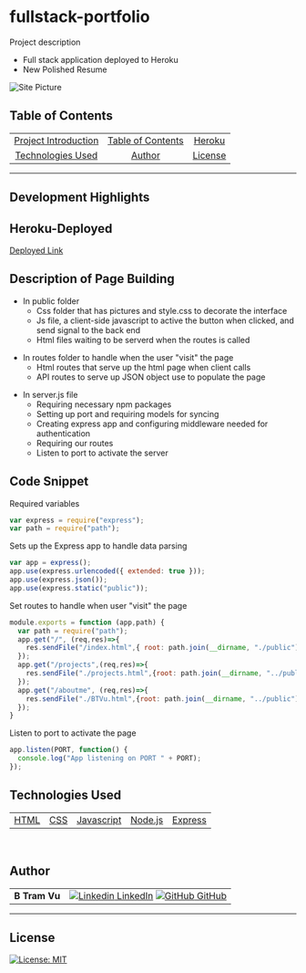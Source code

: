 # fullstack-portfolio

Project description 
* Full stack application deployed to Heroku
* New Polished Resume 

![Site Picture](public/css/pictures/readme.png)  

## Table of Contents 

| |||
|:-:|:-:|:-:|
|[Project Introduction](#fullstack-portfolio) | [Table of Contents](#table-of-contents) | [Heroku](#heroku-deployed) |  [Description of Page Building](#Description-of-Page-Building)| [Code Snippets](#code-snippet) 
| [Technologies Used](#Technologies-Used) |  [Author](#author) | [License](#License)

---

## Development Highlights


## Heroku-Deployed

[Deployed Link](https://vu-portfolio.herokuapp.com/)

## Description of Page Building 
* In public folder
   <ul> 
  <li> Css folder that has pictures and style.css to decorate the interface
  <li> Js file, a client-side javascript to active the button when clicked, and send signal to the back end
  <li> Html files waiting to be serverd when the routes is called 
  </li>
  </ul>

- In routes folder to handle when the user "visit" the page
  <ul> 
  <li> Html routes that serve up the html page when client calls
  <li> API routes to serve up JSON object use to populate the page 
  </li>
  </ul>



* In server.js file
   <ul> 
  <li> Requiring necessary npm packages
  <li> Setting up port and requiring models for syncing
  <li> Creating express app and configuring middleware needed for authentication
  <li> Requiring our routes
  <li> Listen to port to activate the server 
  </li>
  </ul>




## Code Snippet

Required variables 
``` Javascript
var express = require("express");
var path = require("path");
```

Sets up the Express app to handle data parsing
``` Javascript
var app = express();
app.use(express.urlencoded({ extended: true }));
app.use(express.json());
app.use(express.static("public"));
```

Set routes to handle when user "visit" the page 
``` Javascript
module.exports = function (app,path) {
  var path = require("path");
  app.get("/", (req,res)=>{
    res.sendFile("/index.html",{ root: path.join(__dirname, "./public") })
  });
  app.get("/projects",(req,res)=>{
    res.sendFile("./projects.html",{root: path.join(__dirname, "../public")})
  });
  app.get("/aboutme", (req,res)=>{
    res.sendFile("./BTVu.html",{root: path.join(__dirname, "../public")})
  });
}
```

Listen to port to activate the page
``` Javascript 
app.listen(PORT, function() {
  console.log("App listening on PORT " + PORT);
});

```

## Technologies Used

||||||
|:-:|:-:|:-:|:-:|:-:|
|[HTML](https://developer.mozilla.org/en-US/docs/Web/HTML) | [CSS](https://developer.mozilla.org/en-US/docs/Web/CSS) | [Javascript](https://developer.mozilla.org/en-US/docs/Web/JavaScript) |[Node.js](https://nodejs.org/en/) |[Express](https://expressjs.com/)| [Heroku](https://heroku.com/) | [GitHub](https://github.com/)

<br>

## Author

| | |
| --- | --- |
|**B Tram Vu**|[![Linkedin](https://i.stack.imgur.com/gVE0j.png) LinkedIn](https://www.linkedin.com/in/b-tram-vu/) [![GitHub](https://i.stack.imgur.com/tskMh.png) GitHub](https://github.com/vubao2303) | [![Portfolio](https://i.stack.imgur.com/gVE0j.png) Portfolio](https://www.linkedin.com/in/b-tram-vu-866250121/)


---

## License

[![License: MIT](https://img.shields.io/badge/License-MIT-yellow.svg)](https://opensource.org/licenses/MIT)
